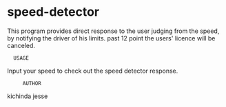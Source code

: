 # speed-detector

This program provides direct response to the user judging from the speed, by notifying the driver of his limits.
past 12 point the users' licence will be canceled.

      USAGE
Input your speed to check out the speed detector response.


         AUTHOR
   kichinda jesse
